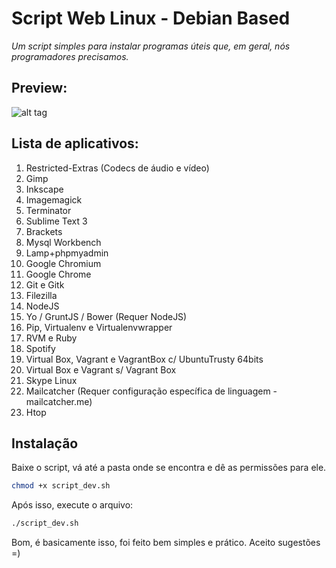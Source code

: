 # Script Web Linux - Debian Based

*Um script simples para instalar programas úteis que, em geral, nós programadores precisamos.*

## Preview:

![alt tag](https://raw.githubusercontent.com/hugocarreira/script-dev/master/script-dev.png)


## Lista de aplicativos:

  1. Restricted-Extras (Codecs de áudio e vídeo)
  1. Gimp
  1. Inkscape
  1. Imagemagick
  1. Terminator
  1. Sublime Text 3
  1. Brackets
  1. Mysql Workbench
  1. Lamp+phpmyadmin
  1. Google Chromium
  1. Google Chrome
  1. Git e Gitk
  1. Filezilla
  1. NodeJS
  1. Yo / GruntJS / Bower (Requer NodeJS)
  1. Pip, Virtualenv e Virtualenvwrapper
  1. RVM e Ruby
  1. Spotify
  1. Virtual Box, Vagrant e VagrantBox c/ UbuntuTrusty 64bits
  1. Virtual Box e Vagrant s/ Vagrant Box
  1. Skype Linux
  1. Mailcatcher (Requer configuração específica de linguagem - mailcatcher.me) 
  1. Htop

## Instalação

Baixe o script, vá até a pasta onde se encontra e dê as permissões para ele.

```sh
chmod +x script_dev.sh
```

Após isso, execute o arquivo:

```sh
./script_dev.sh
```

Bom, é basicamente isso, foi feito bem simples e prático. Aceito sugestões =)
